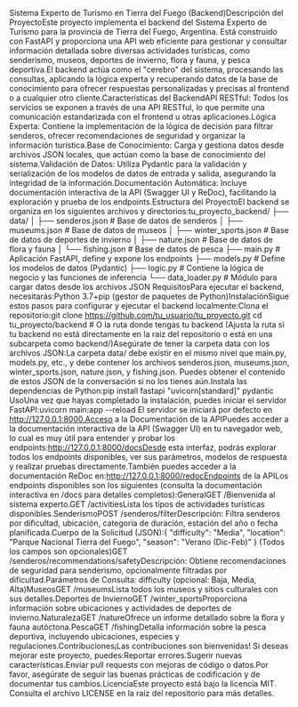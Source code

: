 Sistema Experto de Turismo en Tierra del Fuego (Backend)Descripción del ProyectoEste proyecto implementa el backend del Sistema Experto de Turismo para la provincia de Tierra del Fuego, Argentina. Está construido con FastAPI y proporciona una API web eficiente para gestionar y consultar información detallada sobre diversas actividades turísticas, como senderismo, museos, deportes de invierno, flora y fauna, y pesca deportiva.El backend actúa como el "cerebro" del sistema, procesando las consultas, aplicando la lógica experta y recuperando datos de la base de conocimiento para ofrecer respuestas personalizadas y precisas al frontend o a cualquier otro cliente.Características del BackendAPI RESTful: Todos los servicios se exponen a través de una API RESTful, lo que permite una comunicación estandarizada con el frontend u otras aplicaciones.Lógica Experta: Contiene la implementación de la lógica de decisión para filtrar senderos, ofrecer recomendaciones de seguridad y organizar la información turística.Base de Conocimiento: Carga y gestiona datos desde archivos JSON locales, que actúan como la base de conocimiento del sistema.Validación de Datos: Utiliza Pydantic para la validación y serialización de los modelos de datos de entrada y salida, asegurando la integridad de la información.Documentación Automática: Incluye documentación interactiva de la API (Swagger UI y ReDoc), facilitando la exploración y prueba de los endpoints.Estructura del ProyectoEl backend se organiza en los siguientes archivos y directorios:tu_proyecto_backend/
├── data/
│   ├── senderos.json        # Base de datos de senderos
│   ├── museums.json         # Base de datos de museos
│   ├── winter_sports.json   # Base de datos de deportes de invierno
│   ├── nature.json          # Base de datos de flora y fauna
│   └── fishing.json         # Base de datos de pesca
├── main.py                  # Aplicación FastAPI, define y expone los endpoints
├── models.py                # Define los modelos de datos (Pydantic)
├── logic.py                 # Contiene la lógica de negocio y las funciones de inferencia
└── data_loader.py           # Módulo para cargar datos desde los archivos JSON
RequisitosPara ejecutar el backend, necesitarás:Python 3.7+pip (gestor de paquetes de Python)InstalaciónSigue estos pasos para configurar y ejecutar el backend localmente:Clona el repositorio:git clone https://github.com/tu_usuario/tu_proyecto.git
cd tu_proyecto/backend # O la ruta donde tengas tu backend
(Ajusta la ruta si tu backend no está directamente en la raíz del repositorio o está en una subcarpeta como backend/)Asegúrate de tener la carpeta data con los archivos JSON:La carpeta data/ debe existir en el mismo nivel que main.py, models.py, etc., y debe contener los archivos senderos.json, museums.json, winter_sports.json, nature.json, y fishing.json. Puedes obtener el contenido de estos JSON de la conversación si no los tienes aún.Instala las dependencias de Python:pip install fastapi "uvicorn[standard]" pydantic
UsoUna vez que hayas completado la instalación, puedes iniciar el servidor FastAPI:uvicorn main:app --reload
El servidor se iniciará por defecto en http://127.0.0.1:8000.Acceso a la Documentación de la APIPuedes acceder a la documentación interactiva de la API (Swagger UI) en tu navegador web, lo cual es muy útil para entender y probar los endpoints:http://127.0.0.1:8000/docsDesde esta interfaz, podrás explorar todos los endpoints disponibles, ver sus parámetros, modelos de respuesta y realizar pruebas directamente.También puedes acceder a la documentación ReDoc en:http://127.0.0.1:8000/redocEndpoints de la APILos endpoints disponibles son los siguientes (consulta la documentación interactiva en /docs para detalles completos):GeneralGET /Bienvenida al sistema experto.GET /activitiesLista los tipos de actividades turísticas disponibles.SenderismoPOST /senderos/filterDescripción: Filtra senderos por dificultad, ubicación, categoría de duración, estación del año o fecha planificada.Cuerpo de la Solicitud (JSON):{
  "difficulty": "Media",
  "location": "Parque Nacional Tierra del Fuego",
  "season": "Verano (Dic-Feb)"
}
(Todos los campos son opcionales)GET /senderos/recommendations/safetyDescripción: Obtiene recomendaciones de seguridad para senderismo, opcionalmente filtradas por dificultad.Parámetros de Consulta: difficulty (opcional: Baja, Media, Alta)MuseosGET /museumsLista todos los museos y sitios culturales con sus detalles.Deportes de InviernoGET /winter_sportsProporciona información sobre ubicaciones y actividades de deportes de invierno.NaturalezaGET /natureOfrece un informe detallado sobre la flora y fauna autóctona.PescaGET /fishingDetalla información sobre la pesca deportiva, incluyendo ubicaciones, especies y regulaciones.Contribuciones¡Las contribuciones son bienvenidas! Si deseas mejorar este proyecto, puedes:Reportar errores.Sugerir nuevas características.Enviar pull requests con mejoras de código o datos.Por favor, asegúrate de seguir las buenas prácticas de codificación y de documentar tus cambios.LicenciaEste proyecto está bajo la licencia MIT. Consulta el archivo LICENSE en la raíz del repositorio para más detalles.